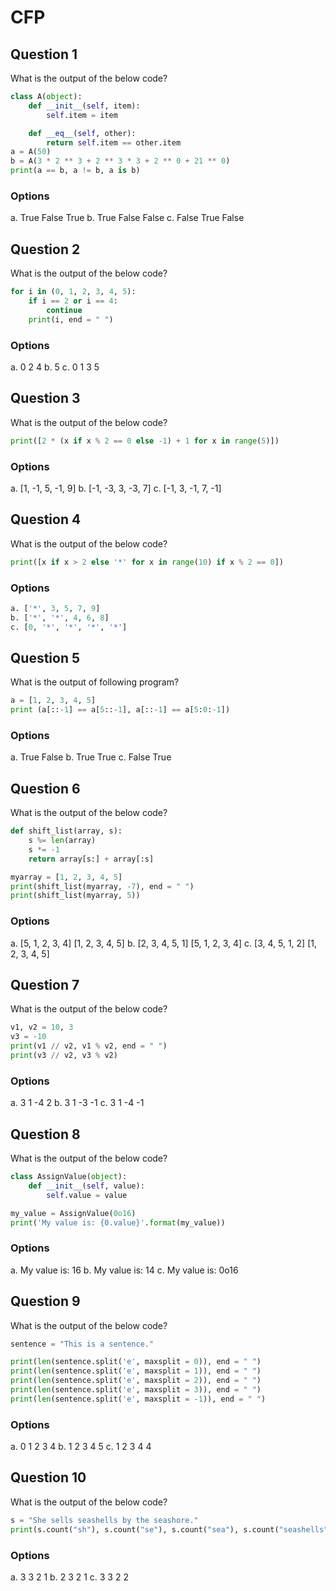 # CFP

## Question 1
What is the output of the below code?
````python
class A(object):
    def __init__(self, item):
        self.item = item

    def __eq__(self, other):
        return self.item == other.item
a = A(50)
b = A(3 * 2 ** 3 + 2 ** 3 * 3 + 2 ** 0 + 21 ** 0)
print(a == b, a != b, a is b)
````
### Options
a. True False True
b. True False False
c. False True False

## Question 2
What is the output of the below code?
````python
for i in (0, 1, 2, 3, 4, 5):
    if i == 2 or i == 4:
        continue
    print(i, end = " ")
````
### Options
a. 0 2 4
b. 5
c. 0 1 3 5

## Question 3
What is the output of the below code?
````python
print([2 * (x if x % 2 == 0 else -1) + 1 for x in range(5)])
````
### Options
a. [1, -1, 5, -1, 9]
b. [-1, -3, 3, -3, 7]
c. [-1, 3, -1, 7, -1]

## Question 4
What is the output of the below code?
````python
print([x if x > 2 else '*' for x in range(10) if x % 2 == 0])
````
### Options
````python
a. ['*', 3, 5, 7, 9]
b. ['*', '*', 4, 6, 8]
c. [0, '*', '*', '*', '*']
````

## Question 5
What is the output of following program?
````python
a = [1, 2, 3, 4, 5]
print (a[::-1] == a[5::-1], a[::-1] == a[5:0:-1])
````
### Options
a. True False
b. True True
c. False True

## Question 6
What is the output of the below code?
````python
def shift_list(array, s):
    s %= len(array)
    s *= -1
    return array[s:] + array[:s]

myarray = [1, 2, 3, 4, 5]
print(shift_list(myarray, -7), end = " ")
print(shift_list(myarray, 5))
````
### Options
a. [5, 1, 2, 3, 4] [1, 2, 3, 4, 5]
b. [2, 3, 4, 5, 1] [5, 1, 2, 3, 4]
c. [3, 4, 5, 1, 2] [1, 2, 3, 4, 5]

## Question 7
What is the output of the below code?
````python
v1, v2 = 10, 3
v3 = -10
print(v1 // v2, v1 % v2, end = " ")
print(v3 // v2, v3 % v2)
````
### Options
a. 3 1 -4 2
b. 3 1 -3 -1
c. 3 1 -4 -1

## Question 8
What is the output of the below code?
````python
class AssignValue(object):
    def __init__(self, value):
        self.value = value

my_value = AssignValue(0o16)
print('My value is: {0.value}'.format(my_value))
````
### Options
a. My value is: 16
b. My value is: 14
c. My value is: 0o16

## Question 9
What is the output of the below code?
````python
sentence = "This is a sentence."

print(len(sentence.split('e', maxsplit = 0)), end = " ")
print(len(sentence.split('e', maxsplit = 1)), end = " ")
print(len(sentence.split('e', maxsplit = 2)), end = " ")
print(len(sentence.split('e', maxsplit = 3)), end = " ")
print(len(sentence.split('e', maxsplit = -1)), end = " ")
````
### Options
a. 0 1 2 3 4
b. 1 2 3 4 5
c. 1 2 3 4 4

## Question 10
What is the output of the below code?
````python
s = "She sells seashells by the seashore."
print(s.count("sh"), s.count("se"), s.count("sea"), s.count("seashells"))
````
### Options
a. 3 3 2 1
b. 2 3 2 1
c. 3 3 2 2

